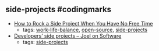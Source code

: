 side-projects #codingmarks 
---
* [How to Rock a Side Project When You Have No Free Time](http://www.stackoverflow.blog/code-for-a-living/how-to-rock-a-side-project-when-you-have-no-free-time)
    * tags: [work-life-balance](../tags/work-life-balance.md), [open-source](../tags/open-source.md), [side-projects](../tags/side-projects.md)
* [Developers’ side projects – Joel on Software](https://www.joelonsoftware.com/2016/12/09/developers-side-projects/)
    * tags: [side-projects](../tags/side-projects.md)
